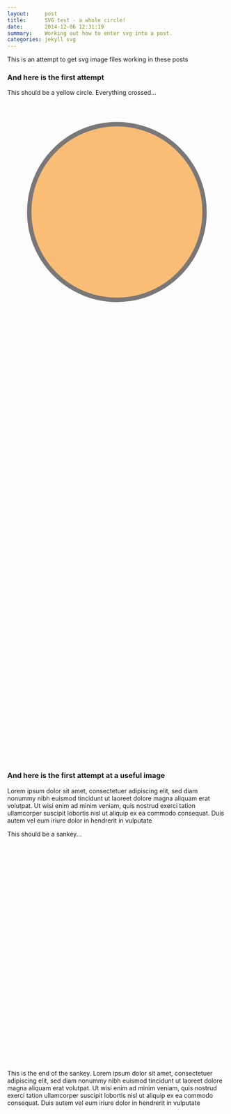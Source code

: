 ```yaml
---
layout:     post
title:      SVG test - a whole circle!
date:       2014-12-06 12:31:19
summary:    Working out how to enter svg into a post.
categories: jekyll svg
---
```


<head>
  <style>
.svg-container { 
  display: inline-block;
  position: relative;
  width: 100%;
  padding-bottom: 100%; 
  vertical-align: middle; 
  overflow: hidden; 
}

.svg-content { 
  display: inline-block;
  position: absolute;
  top: 0;
  left: 0;
}
  </style>
</head>


This is an attempt to get svg image files working in these posts

### And here is the first attempt

This should be a yellow circle. Everything crossed...

<div class="svg-container">
  <svg version="1.1" viewBox="0 0 500 500" preserveAspectRatio="xMinYMin meet" class="svg-content">
    <circle fill="#F7941E" stroke="#231F20" stroke-width="10" stroke-miterlimit="10" cx="250" cy="250" r="200" opacity="0.6" />
  </svg>
</div>

<div class="svg-container">
  <object type="image/svg+xml" data="{{ site.baseurl }}/images/circle.svg" width="100%" height="100%" class="svg-content">
  </object>
</div>

### And here is the first attempt at a useful image

Lorem ipsum dolor sit amet, consectetuer adipiscing elit, sed diam nonummy nibh euismod tincidunt ut laoreet dolore magna aliquam erat volutpat. Ut wisi enim ad minim veniam, quis nostrud exerci tation ullamcorper suscipit lobortis nisl ut aliquip ex ea commodo consequat. Duis autem vel eum iriure dolor in hendrerit in vulputate

This should be a sankey...

<div class="svg-container">
  <object type="image/svg+xml" data="{{ site.baseurl }}/images/Airport_Sankey1.svg" width="100%" height="100%" class="svg-content">
  </object>
</div>

This is the end of the sankey. Lorem ipsum dolor sit amet, consectetuer adipiscing elit, sed diam nonummy nibh euismod tincidunt ut laoreet dolore magna aliquam erat volutpat. Ut wisi enim ad minim veniam, quis nostrud exerci tation ullamcorper suscipit lobortis nisl ut aliquip ex ea commodo consequat. Duis autem vel eum iriure dolor in hendrerit in vulputate